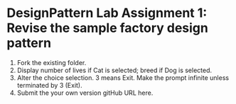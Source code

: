 # DesignPattern Lab Assignment 1: Revise the sample factory design pattern

 1. Fork the existing folder.
 2. Display number of lives if Cat is selected; breed if Dog is selected.
 3. Alter the choice selection. 3 means Exit. Make the prompt infinite unless terminated by 3 (Exit).
 4. Submit the your own version gitHub URL here.